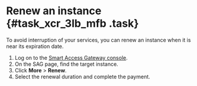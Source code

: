 # Renew an instance {#task_xcr_3lb_mfb .task}

To avoid interruption of your services, you can renew an instance when it is near its expiration date.

1.  Log on to the [Smart Access Gateway console](https://smartag.console.aliyun.com/). 
2.  On the SAG page, find the target instance. 
3.  Click **More** \> **Renew**. 
4.  Select the renewal duration and complete the payment. 

